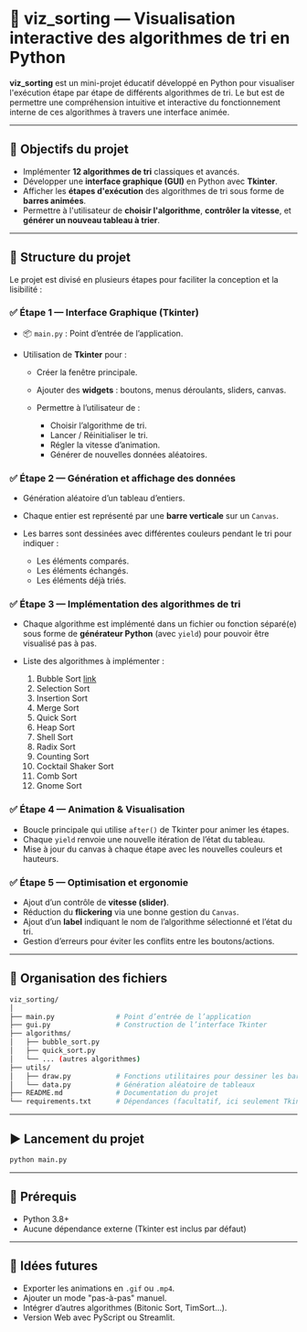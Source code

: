 # 🧠 viz_sorting — Visualisation interactive des algorithmes de tri en Python

**viz_sorting** est un mini-projet éducatif développé en Python pour visualiser l'exécution étape par étape de différents algorithmes de tri. Le but est de permettre une compréhension intuitive et interactive du fonctionnement interne de ces algorithmes à travers une interface animée.

---

## 🎯 Objectifs du projet

-   Implémenter **12 algorithmes de tri** classiques et avancés.
-   Développer une **interface graphique (GUI)** en Python avec **Tkinter**.
-   Afficher les **étapes d'exécution** des algorithmes de tri sous forme de **barres animées**.
-   Permettre à l'utilisateur de **choisir l'algorithme**, **contrôler la vitesse**, et **générer un nouveau tableau à trier**.

---

## 🧩 Structure du projet

Le projet est divisé en plusieurs étapes pour faciliter la conception et la lisibilité :

### ✅ Étape 1 — Interface Graphique (Tkinter)

-   📦 `main.py` : Point d’entrée de l’application.
-   Utilisation de **Tkinter** pour :

    -   Créer la fenêtre principale.
    -   Ajouter des **widgets** : boutons, menus déroulants, sliders, canvas.
    -   Permettre à l’utilisateur de :

        -   Choisir l’algorithme de tri.
        -   Lancer / Réinitialiser le tri.
        -   Régler la vitesse d’animation.
        -   Générer de nouvelles données aléatoires.

### ✅ Étape 2 — Génération et affichage des données

-   Génération aléatoire d’un tableau d’entiers.
-   Chaque entier est représenté par une **barre verticale** sur un `Canvas`.
-   Les barres sont dessinées avec différentes couleurs pendant le tri pour indiquer :

    -   Les éléments comparés.
    -   Les éléments échangés.
    -   Les éléments déjà triés.

### ✅ Étape 3 — Implémentation des algorithmes de tri

-   Chaque algorithme est implémenté dans un fichier ou fonction séparé(e) sous forme de **générateur Python** (avec `yield`) pour pouvoir être visualisé pas à pas.
-   Liste des algorithmes à implémenter :

    1. Bubble Sort [link](https://fr.wikipedia.org/wiki/Tri_%C3%A0_bulles)
    2. Selection Sort
    3. Insertion Sort
    4. Merge Sort
    5. Quick Sort
    6. Heap Sort
    7. Shell Sort
    8. Radix Sort
    9. Counting Sort
    10. Cocktail Shaker Sort
    11. Comb Sort
    12. Gnome Sort

### ✅ Étape 4 — Animation & Visualisation

-   Boucle principale qui utilise `after()` de Tkinter pour animer les étapes.
-   Chaque `yield` renvoie une nouvelle itération de l’état du tableau.
-   Mise à jour du canvas à chaque étape avec les nouvelles couleurs et hauteurs.

### ✅ Étape 5 — Optimisation et ergonomie

-   Ajout d’un contrôle de **vitesse (slider)**.
-   Réduction du **flickering** via une bonne gestion du `Canvas`.
-   Ajout d’un **label** indiquant le nom de l’algorithme sélectionné et l’état du tri.
-   Gestion d’erreurs pour éviter les conflits entre les boutons/actions.

---

## 📁 Organisation des fichiers

```bash
viz_sorting/
│
├── main.py               # Point d’entrée de l’application
├── gui.py                # Construction de l’interface Tkinter
├── algorithms/
│   ├── bubble_sort.py
│   ├── quick_sort.py
│   └── ... (autres algorithmes)
├── utils/
│   ├── draw.py           # Fonctions utilitaires pour dessiner les barres
│   └── data.py           # Génération aléatoire de tableaux
├── README.md             # Documentation du projet
└── requirements.txt      # Dépendances (facultatif, ici seulement Tkinter est requis)
```

---

## ▶️ Lancement du projet

```bash
python main.py
```

---

## 🔧 Prérequis

-   Python 3.8+
-   Aucune dépendance externe (Tkinter est inclus par défaut)

---

## 🌱 Idées futures

-   Exporter les animations en `.gif` ou `.mp4`.
-   Ajouter un mode "pas-à-pas" manuel.
-   Intégrer d’autres algorithmes (Bitonic Sort, TimSort…).
-   Version Web avec PyScript ou Streamlit.
